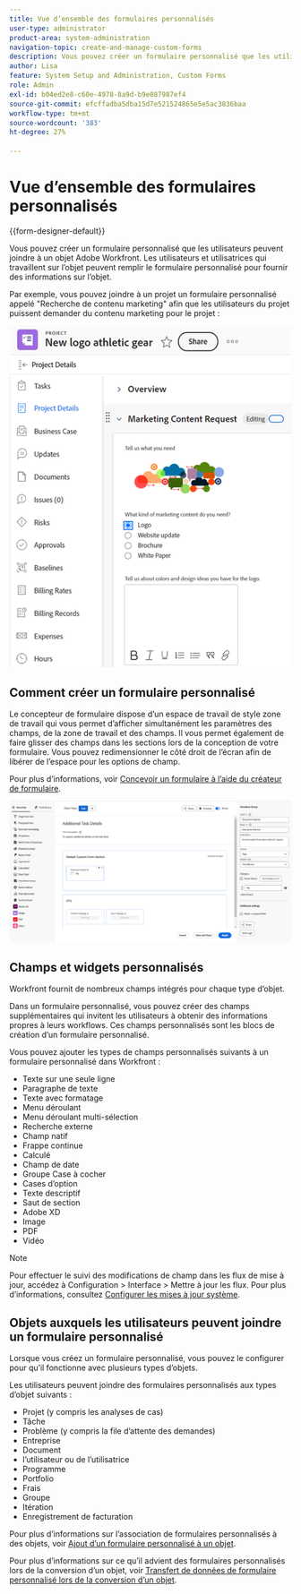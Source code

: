 ```yaml
---
title: Vue d’ensemble des formulaires personnalisés
user-type: administrator
product-area: system-administration
navigation-topic: create-and-manage-custom-forms
description: Vous pouvez créer un formulaire personnalisé que les utilisateurs peuvent joindre à un objet Adobe Workfront. Les utilisateurs et utilisatrices qui travaillent sur l’objet peuvent remplir le formulaire personnalisé pour fournir des informations sur l’objet.
author: Lisa
feature: System Setup and Administration, Custom Forms
role: Admin
exl-id: b04ed2e8-c60e-4978-8a9d-b9e087987ef4
source-git-commit: efcffadba5dba15d7e521524865e5e5ac3836baa
workflow-type: tm+mt
source-wordcount: '383'
ht-degree: 27%

---
```


# Vue d’ensemble des formulaires personnalisés

<!--Audited: 12/2023-->

{{form-designer-default}}

Vous pouvez créer un formulaire personnalisé que les utilisateurs peuvent joindre à un objet Adobe Workfront. Les utilisateurs et utilisatrices qui travaillent sur l’objet peuvent remplir le formulaire personnalisé pour fournir des informations sur l’objet.

Par exemple, vous pouvez joindre à un projet un formulaire personnalisé appelé &quot;Recherche de contenu marketing&quot; afin que les utilisateurs du projet puissent demander du contenu marketing pour le projet :

![](assets/see-image-details-page.png)

## Comment créer un formulaire personnalisé

Le concepteur de formulaire dispose d’un espace de travail de style zone de travail qui vous permet d’afficher simultanément les paramètres des champs, de la zone de travail et des champs. Il vous permet également de faire glisser des champs dans les sections lors de la conception de votre formulaire. Vous pouvez redimensionner le côté droit de l’écran afin de libérer de l’espace pour les options de champ.

Pour plus d’informations, voir [Concevoir un formulaire à l’aide du créateur de formulaire](/help/quicksilver/administration-and-setup/customize-workfront/create-manage-custom-forms/form-designer/design-a-form/design-a-form.md).

![Exemple de créateur de formulaires](assets/form-designer-example.png)

## Champs et widgets personnalisés

Workfront fournit de nombreux champs intégrés pour chaque type d’objet.

Dans un formulaire personnalisé, vous pouvez créer des champs supplémentaires qui invitent les utilisateurs à obtenir des informations propres à leurs workflows. Ces champs personnalisés sont les blocs de création d’un formulaire personnalisé.

Vous pouvez ajouter les types de champs personnalisés suivants à un formulaire personnalisé dans Workfront :

* Texte sur une seule ligne
* Paragraphe de texte
* Texte avec formatage
* Menu déroulant
* Menu déroulant multi-sélection
* Recherche externe
* Champ natif
* Frappe continue
* Calculé
* Champ de date
* Groupe Case à cocher
* Cases d’option
* Texte descriptif
* Saut de section
* Adobe XD
* Image
* PDF
* Vidéo

>[!NOTE]
>
>Pour effectuer le suivi des modifications de champ dans les flux de mise à jour, accédez à Configuration > Interface > Mettre à jour les flux. Pour plus d’informations, consultez [Configurer les mises à jour système](/help/quicksilver/administration-and-setup/set-up-workfront/system-tracked-update-feeds/configure-system-updates.md).

## Objets auxquels les utilisateurs peuvent joindre un formulaire personnalisé

Lorsque vous créez un formulaire personnalisé, vous pouvez le configurer pour qu’il fonctionne avec plusieurs types d’objets.

Les utilisateurs peuvent joindre des formulaires personnalisés aux types d’objet suivants :

* Projet (y compris les analyses de cas)
* Tâche
* Problème (y compris la file d’attente des demandes)
* Entreprise
* Document
* l’utilisateur ou de l’utilisatrice
* Programme
* Portfolio
* Frais
* Groupe
* Itération
* Enregistrement de facturation

Pour plus d’informations sur l’association de formulaires personnalisés à des objets, voir [Ajout d’un formulaire personnalisé à un objet](../../../workfront-basics/work-with-custom-forms/add-a-custom-form-to-an-object.md).

Pour plus d’informations sur ce qu’il advient des formulaires personnalisés lors de la conversion d’un objet, voir [Transfert de données de formulaire personnalisé lors de la conversion d’un objet](/help/quicksilver/administration-and-setup/customize-workfront/create-manage-custom-forms/transfer-custom-form-data-larger-item.md).

